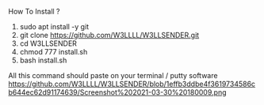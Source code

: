 How To Install ? 

1) sudo apt install -y git
2) git clone https://github.com/W3LLLL/W3LLSENDER.git
3) cd W3LLSENDER
4) chmod 777 install.sh
5) bash install.sh

All this command should paste on your terminal / putty software
https://github.com/W3LLLL/W3LLSENDER/blob/1effb3ddbe4f3619734586cb644ec62d91174639/Screenshot%202021-03-30%20180009.png
